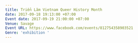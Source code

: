 ```yaml
---
title: Triển Lãm Vietnam Queer History Month
date: 2017-09-18 19:13:00 +07:00
Event date: 2017-09-19 21:00:00 +07:00
Venue: Savage
Event URL: https://www.facebook.com/events/812754358903521
Genre: 'exhibition '
---
```


